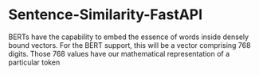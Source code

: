 # Sentence-Similarity-FastAPI
BERTs have the capability to embed the essence of words inside densely bound vectors. For the BERT support, this will be a vector comprising 768 digits. Those 768 values have our mathematical representation of a particular token
